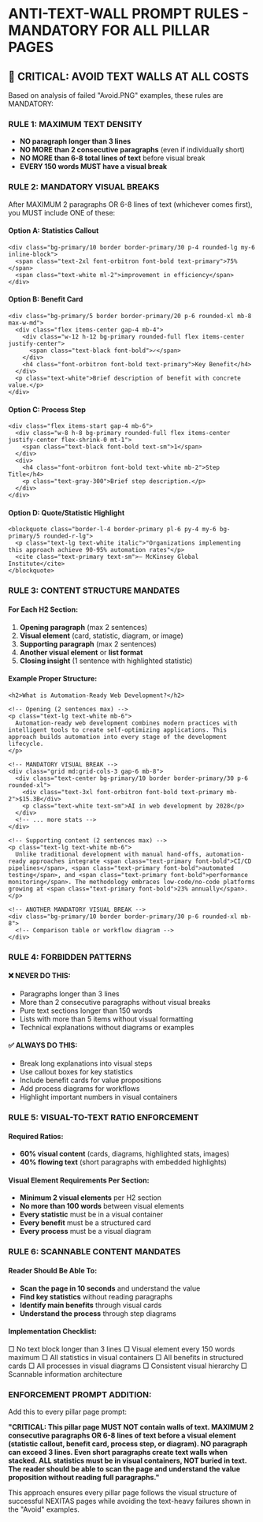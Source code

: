 # ANTI-TEXT-WALL PROMPT RULES - MANDATORY FOR ALL PILLAR PAGES

## **🚫 CRITICAL: AVOID TEXT WALLS AT ALL COSTS**

Based on analysis of failed "Avoid.PNG" examples, these rules are MANDATORY:

### **RULE 1: MAXIMUM TEXT DENSITY**
- **NO paragraph longer than 3 lines**
- **NO MORE than 2 consecutive paragraphs** (even if individually short)
- **NO MORE than 6-8 total lines of text** before visual break
- **EVERY 150 words MUST have a visual break**

### **RULE 2: MANDATORY VISUAL BREAKS**
After MAXIMUM 2 paragraphs OR 6-8 lines of text (whichever comes first), you MUST include ONE of these:

#### **Option A: Statistics Callout**
```astro
<div class="bg-primary/10 border border-primary/30 p-4 rounded-lg my-6 inline-block">
  <span class="text-2xl font-orbitron font-bold text-primary">75%</span>
  <span class="text-white ml-2">improvement in efficiency</span>
</div>
```

#### **Option B: Benefit Card**
```astro
<div class="bg-primary/5 border border-primary/20 p-6 rounded-xl mb-8 max-w-md">
  <div class="flex items-center gap-4 mb-4">
    <div class="w-12 h-12 bg-primary rounded-full flex items-center justify-center">
      <span class="text-black font-bold">✓</span>
    </div>
    <h4 class="font-orbitron font-bold text-primary">Key Benefit</h4>
  </div>
  <p class="text-white">Brief description of benefit with concrete value.</p>
</div>
```

#### **Option C: Process Step**
```astro
<div class="flex items-start gap-4 mb-6">
  <div class="w-8 h-8 bg-primary rounded-full flex items-center justify-center flex-shrink-0 mt-1">
    <span class="text-black font-bold text-sm">1</span>
  </div>
  <div>
    <h4 class="font-orbitron font-bold text-white mb-2">Step Title</h4>
    <p class="text-gray-300">Brief step description.</p>
  </div>
</div>
```

#### **Option D: Quote/Statistic Highlight**
```astro
<blockquote class="border-l-4 border-primary pl-6 py-4 my-6 bg-primary/5 rounded-r-lg">
  <p class="text-lg text-white italic">"Organizations implementing this approach achieve 90-95% automation rates"</p>
  <cite class="text-primary text-sm">— McKinsey Global Institute</cite>
</blockquote>
```

### **RULE 3: CONTENT STRUCTURE MANDATES**

#### **For Each H2 Section:**
1. **Opening paragraph** (max 2 sentences)
2. **Visual element** (card, statistic, diagram, or image)
3. **Supporting paragraph** (max 2 sentences)
4. **Another visual element** or **list format**
5. **Closing insight** (1 sentence with highlighted statistic)

#### **Example Proper Structure:**
```astro
<h2>What is Automation-Ready Web Development?</h2>

<!-- Opening (2 sentences max) -->
<p class="text-lg text-white mb-6">
  Automation-ready web development combines modern practices with intelligent tools to create self-optimizing applications. This approach builds automation into every stage of the development lifecycle.
</p>

<!-- MANDATORY VISUAL BREAK -->
<div class="grid md:grid-cols-3 gap-6 mb-8">
  <div class="text-center bg-primary/10 border border-primary/30 p-6 rounded-xl">
    <div class="text-3xl font-orbitron font-bold text-primary mb-2">$15.3B</div>
    <p class="text-white text-sm">AI in web development by 2028</p>
  </div>
  <!-- ... more stats -->
</div>

<!-- Supporting content (2 sentences max) -->
<p class="text-lg text-white mb-6">
  Unlike traditional development with manual hand-offs, automation-ready approaches integrate <span class="text-primary font-bold">CI/CD pipelines</span>, <span class="text-primary font-bold">automated testing</span>, and <span class="text-primary font-bold">performance monitoring</span>. The methodology embraces low-code/no-code platforms growing at <span class="text-primary font-bold">23% annually</span>.
</p>

<!-- ANOTHER MANDATORY VISUAL BREAK -->
<div class="bg-primary/10 border border-primary/30 p-6 rounded-xl mb-8">
  <!-- Comparison table or workflow diagram -->
</div>
```

### **RULE 4: FORBIDDEN PATTERNS**

#### **❌ NEVER DO THIS:**
- Paragraphs longer than 3 lines
- More than 2 consecutive paragraphs without visual breaks
- Pure text sections longer than 150 words
- Lists with more than 5 items without visual formatting
- Technical explanations without diagrams or examples

#### **✅ ALWAYS DO THIS:**
- Break long explanations into visual steps
- Use callout boxes for key statistics
- Include benefit cards for value propositions
- Add process diagrams for workflows
- Highlight important numbers in visual containers

### **RULE 5: VISUAL-TO-TEXT RATIO ENFORCEMENT**

#### **Required Ratios:**
- **60% visual content** (cards, diagrams, highlighted stats, images)
- **40% flowing text** (short paragraphs with embedded highlights)

#### **Visual Element Requirements Per Section:**
- **Minimum 2 visual elements** per H2 section
- **No more than 100 words** between visual elements
- **Every statistic** must be in a visual container
- **Every benefit** must be a structured card
- **Every process** must be a visual diagram

### **RULE 6: SCANNABLE CONTENT MANDATES**

#### **Reader Should Be Able To:**
- **Scan the page in 10 seconds** and understand the value
- **Find key statistics** without reading paragraphs
- **Identify main benefits** through visual cards
- **Understand the process** through step diagrams

#### **Implementation Checklist:**
□ No text block longer than 3 lines
□ Visual element every 150 words maximum
□ All statistics in visual containers
□ All benefits in structured cards
□ All processes in visual diagrams
□ Consistent visual hierarchy
□ Scannable information architecture

### **ENFORCEMENT PROMPT ADDITION:**

Add this to every pillar page prompt:

**"CRITICAL: This pillar page MUST NOT contain walls of text. MAXIMUM 2 consecutive paragraphs OR 6-8 lines of text before a visual element (statistic callout, benefit card, process step, or diagram). NO paragraph can exceed 3 lines. Even short paragraphs create text walls when stacked. ALL statistics must be in visual containers, NOT buried in text. The reader should be able to scan the page and understand the value proposition without reading full paragraphs."**

This approach ensures every pillar page follows the visual structure of successful NEXITAS pages while avoiding the text-heavy failures shown in the "Avoid" examples.